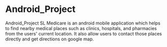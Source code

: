 # Android_Project
Android_Project
SL Medicare is an android mobile application which helps to find nearby medical places such as clinics, hospitals, and pharmacies from the users' current location. It also allow users to contact those places directly and get directions on google map.
